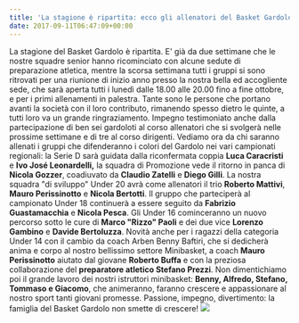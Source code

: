 ```yaml
---
title: 'La stagione è ripartita: ecco gli allenatori del Basket Gardolo'
date: 2017-09-11T06:47:09+00:00
---
```

La stagione del Basket Gardolo è ripartita. E' già da due settimane che le nostre squadre senior hanno ricominciato con alcune sedute di preparazione atletica, mentre la scorsa settimana tutti i gruppi si sono ritrovati per una riunione di inizio anno presso la nostra bella ed accogliente sede, che sarà aperta tutti i lunedì dalle 18.00 alle 20.00 fino a fine ottobre, e per i primi allenamenti in palestra. Tante sono le persone che portano avanti la società con il loro contributo, rimanendo spesso dietro le quinte, a tutti loro va un grande ringraziamento. Impegno testimoniato anche dalla partecipazione di ben sei gardoloti al corso allenatori che si svolgerà nelle prossime settimane e di tre al corso dirigenti. Vediamo ora da chi saranno allenati i gruppi che difenderanno i colori del Gardolo nei vari campionati regionali: la Serie D sarà guidata dalla riconfermata coppia **Luca Caracristi** e **Ivo José Leonardelli,** la squadra di Promozione vede il ritorno in panca di **Nicola Gozzer**, coadiuvato da **Claudio Zatelli** e **Diego Gilli**. La nostra squadra "di sviluppo" Under 20 avrà come allenatori il trio **Roberto Mattivi**, **Mauro Perissinotto** e **Nicola Bertotti**. Il gruppo che parteciperà al campionato Under 18 continuerà a essere seguito da **Fabrizio Guastamacchia** e **Nicola Pesca**. Gli Under 16 cominceranno un nuovo percorso sotto le cure di **Marco "Rizzo" Paoli** e dei due vice **Lorenzo Gambino** e **Davide Bertoluzza**. Novità anche per i ragazzi della categoria Under 14 con il cambio da coach Arben Benny Baftiri, che si dedicherà anima e corpo al nostro bellissimo settore Minibasket, a coach **Mauro Perissinotto** aiutato dal giovane **Roberto Buffa** e con la preziosa collaborazione del **preparatore atletico Stefano Prezzi**. Non dimentichiamo poi il grande lavoro dei nostri istruttori minibasket: **Benny, Alfredo, Stefano, Tommaso e Giacomo**, che animeranno, faranno crescere e appassionare al nostro sport tanti giovani promesse. Passione, impegno, divertimento: la famiglia del Basket Gardolo non smette di crescere!
![](/images/articoli/allenatori-2017-2018-1024x563.jpg)